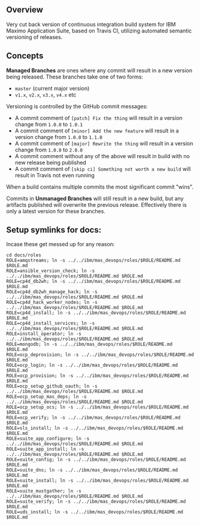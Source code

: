 ## Overview

Very cut back version of continuous integration build system for IBM Maximo Application Suite, based on Travis CI, utilizing automated semantic versioning of releases.

## Concepts

**Managed Branches** are ones where any commit will result in a new version being released.  These branches take one of two forms:
- `master` (current major version)
- `v1.x`, `v2.x`, `v3.x`, `v4.x` etc

Versioning is controlled by the GitHub commit messages:
- A commit comment of `[patch] Fix the thing` will result in a version change from `1.0.0` to `1.0.1`
- A commit comment of `[minor] Add the new feature` will result in a version change from `1.0.0` to `1.1.0`
- A commit comment of `[major] Rewrite the thing` will result in a version change from `1.0.0` to `2.0.0`
- A commit comment without any of the above will result in build with no new release being published
- A commit comment of `[skip ci] Something not worth a new build` will result in Travis not even running

When a build contains multiple commits the most significant commit "wins".

Commits in **Unmanaged Branches** will still result in a new build, but any artifacts published will overwrite the previous release. Effectively there is only a latest version for these branches.


## Setup symlinks for docs:
Incase these get messed up for any reason:

```
cd docs/roles
ROLE=amqstreams; ln -s ../../ibm/mas_devops/roles/$ROLE/README.md $ROLE.md
ROLE=ansible_version_check; ln -s ../../ibm/mas_devops/roles/$ROLE/README.md $ROLE.md
ROLE=cp4d_db2wh; ln -s ../../ibm/mas_devops/roles/$ROLE/README.md $ROLE.md
ROLE=cp4d_db2wh_manage_hack; ln -s ../../ibm/mas_devops/roles/$ROLE/README.md $ROLE.md
ROLE=cp4d_hack_worker_nodes; ln -s ../../ibm/mas_devops/roles/$ROLE/README.md $ROLE.md
ROLE=cp4d_install; ln -s ../../ibm/mas_devops/roles/$ROLE/README.md $ROLE.md
ROLE=cp4d_install_services; ln -s ../../ibm/mas_devops/roles/$ROLE/README.md $ROLE.md
ROLE=install_operator; ln -s ../../ibm/mas_devops/roles/$ROLE/README.md $ROLE.md
ROLE=mongodb; ln -s ../../ibm/mas_devops/roles/$ROLE/README.md $ROLE.md
ROLE=ocp_deprovision; ln -s ../../ibm/mas_devops/roles/$ROLE/README.md $ROLE.md
ROLE=ocp_login; ln -s ../../ibm/mas_devops/roles/$ROLE/README.md $ROLE.md
ROLE=ocp_provision; ln -s ../../ibm/mas_devops/roles/$ROLE/README.md $ROLE.md
ROLE=ocp_setup_github_oauth; ln -s ../../ibm/mas_devops/roles/$ROLE/README.md $ROLE.md
ROLE=ocp_setup_mas_deps; ln -s ../../ibm/mas_devops/roles/$ROLE/README.md $ROLE.md
ROLE=ocp_setup_ocs; ln -s ../../ibm/mas_devops/roles/$ROLE/README.md $ROLE.md
ROLE=ocp_verify; ln -s ../../ibm/mas_devops/roles/$ROLE/README.md $ROLE.md
ROLE=sls_install; ln -s ../../ibm/mas_devops/roles/$ROLE/README.md $ROLE.md
ROLE=suite_app_configure; ln -s ../../ibm/mas_devops/roles/$ROLE/README.md $ROLE.md
ROLE=suite_app_install; ln -s ../../ibm/mas_devops/roles/$ROLE/README.md $ROLE.md
ROLE=suite_config; ln -s ../../ibm/mas_devops/roles/$ROLE/README.md $ROLE.md
ROLE=suite_dns; ln -s ../../ibm/mas_devops/roles/$ROLE/README.md $ROLE.md
ROLE=suite_install; ln -s ../../ibm/mas_devops/roles/$ROLE/README.md $ROLE.md
ROLE=suite_mustgather; ln -s ../../ibm/mas_devops/roles/$ROLE/README.md $ROLE.md
ROLE=suite_verify; ln -s ../../ibm/mas_devops/roles/$ROLE/README.md $ROLE.md
ROLE=uds_install; ln -s ../../ibm/mas_devops/roles/$ROLE/README.md $ROLE.md
```
